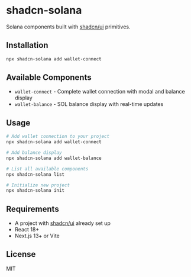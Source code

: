 # shadcn-solana

Solana components built with [shadcn/ui](https://ui.shadcn.com/) primitives.

## Installation

```bash
npx shadcn-solana add wallet-connect
```

## Available Components

- `wallet-connect` - Complete wallet connection with modal and balance display
- `wallet-balance` - SOL balance display with real-time updates

## Usage

```bash
# Add wallet connection to your project
npx shadcn-solana add wallet-connect

# Add balance display
npx shadcn-solana add wallet-balance

# List all available components
npx shadcn-solana list

# Initialize new project
npx shadcn-solana init
```

## Requirements

- A project with [shadcn/ui](https://ui.shadcn.com/) already set up
- React 18+
- Next.js 13+ or Vite

## License

MIT
